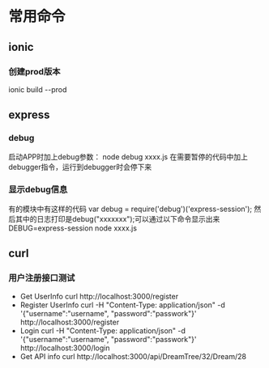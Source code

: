 # 常用命令
## ionic
### 创建prod版本
ionic build --prod

## express

### debug
启动APP时加上debug参数：
node debug xxxx.js
在需要暂停的代码中加上debugger指令，运行到debugger时会停下来

### 显示debug信息
有的模块中有这样的代码
var debug = require('debug')('express-session');
然后其中的日志打印是debug("xxxxxxx");可以通过以下命令显示出来
DEBUG=express-session node xxxx.js

## curl

### 用户注册接口测试

* Get UserInfo
curl http://localhost:3000/register
* Register UserInfo
curl -H "Content-Type: application/json"  -d '{"username":"username", "password":"passwork"}' http://localhost:3000/register
* Login
curl -H "Content-Type: application/json"  -d '{"username":"username", "password":"passwork"}' http://localhost:3000/login
* Get API info
curl http://localhost:3000/api/DreamTree/32/Dream/28

